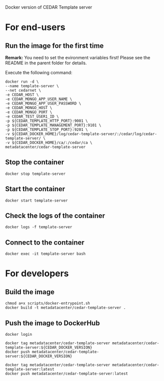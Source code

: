 Docker version of CEDAR Template server

# For end-users

## Run the image for the first time

**Remark:** You need to set the evironment variables first! Please see the README in the parent folder for details.

Execute the following command:

````
docker run -d \
--name template-server \
--net cedarnet \
-e CEDAR_HOST \
-e CEDAR_MONGO_APP_USER_NAME \
-e CEDAR_MONGO_APP_USER_PASSWORD \
-e CEDAR_MONGO_HOST \
-e CEDAR_MONGO_PORT \
-e CEDAR_TEST_USER1_ID \
-p ${CEDAR_TEMPLATE_HTTP_PORT}:9001 \
-p ${CEDAR_TEMPLATE_MANAGEMENT_PORT}:9101 \
-p ${CEDAR_TEMPLATE_STOP_PORT}:9201 \
-v ${CEDAR_DOCKER_HOME}/log/cedar-template-server/:/cedar/log/cedar-template-server/ \
-v ${CEDAR_DOCKER_HOME}/ca/:/cedar/ca \
metadatacenter/cedar-template-server
````

## Stop the container

    docker stop template-server

## Start the container

    docker start template-server

## Check the logs of the container

    docker logs -f template-server

## Connect to the container

    docker exec -it template-server bash

# For developers

## Build the image

````
chmod a+x scripts/docker-entrypoint.sh
docker build -t metadatacenter/cedar-template-server .
````

## Push the image to DockerHub

````
docker login

docker tag metadatacenter/cedar-template-server metadatacenter/cedar-template-server:${CEDAR_DOCKER_VERSION}
docker push metadatacenter/cedar-template-server:${CEDAR_DOCKER_VERSION}

docker tag metadatacenter/cedar-template-server metadatacenter/cedar-template-server:latest
docker push metadatacenter/cedar-template-server:latest
````